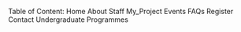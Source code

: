 Table of Content:
Home
About
Staff
My_Project 
Events
FAQs
Register
Contact
Undergraduate Programmes